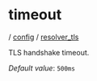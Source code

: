 # timeout

/ [config](/ref/config/index.md) / [resolver_tls](/ref/config/config/resolver_tls/index.md) 

TLS handshake timeout.

*Default value*: `500ms`
